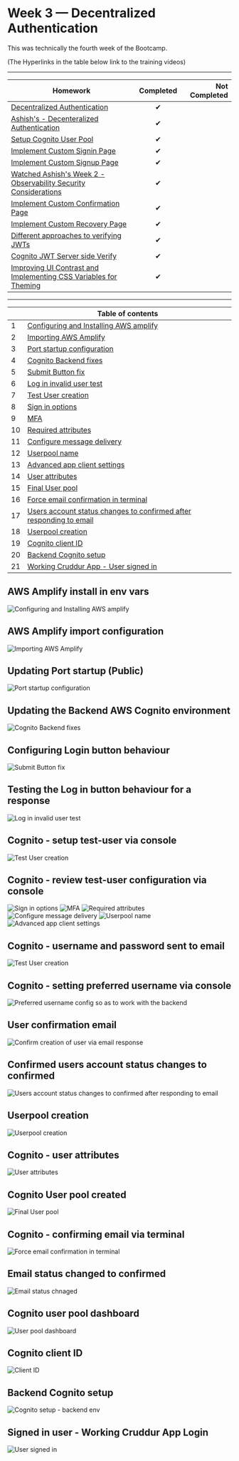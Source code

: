 # Week 3 — Decentralized Authentication
This was technically the fourth week of the Bootcamp. 

(The Hyperlinks in the table below link to the training videos)
<hr/>

| Homework      | Completed     | Not Completed  |
| ------------- |:-------------:| -----:|
| [Decentralized Authentication](https://www.youtube.com/watch?v=9obl7rVgzJw&list=PLBfufR7vyJJ7k25byhRXJldB5AiwgNnWv&index=41)  | ✔     |    |
| [Ashish's - Decenteralized Authentication](https://www.youtube.com/watch?v=tEJIeII66pY&list=PLBfufR7vyJJ7k25byhRXJldB5AiwgNnWv&index=39)   | ✔ |  |
| [Setup Cognito User Pool](https://www.youtube.com/watch?v=9obl7rVgzJw&list=PLBfufR7vyJJ7k25byhRXJldB5AiwgNnWv&index=40)  | ✔     |    |
| [Implement Custom Signin Page](https://www.youtube.com/watch?v=9obl7rVgzJw&list=PLBfufR7vyJJ7k25byhRXJldB5AiwgNnWv&index=40) | ✔      |   |
| [Implement Custom Signup Page](https://www.youtube.com/watch?v=T4X4yIzejTc&list=PLBfufR7vyJJ7k25byhRXJldB5AiwgNnWv&index=41 )|✔      |   |
| [Watched Ashish's Week 2 - Observability Security Considerations](https://www.youtube.com/watch?v=bOf4ITxAcXc&list=PLBfufR7vyJJ7k25byhRXJldB5AiwgNnWv&index=31)|✔      |   |
| [Implement Custom Confirmation Page](https://www.youtube.com/watch?v=T4X4yIzejTc&list=PLBfufR7vyJJ7k25byhRXJldB5AiwgNnWv&index=41)|    ✔  |   |
| [Implement Custom Recovery Page](https://www.youtube.com/watch?v=T4X4yIzejTc&list=PLBfufR7vyJJ7k25byhRXJldB5AiwgNnWv&index=41)  | ✔   |   |
| [Different approaches to verifying JWTs](https://www.youtube.com/watch?v=nJjbI4BbasU&list=PLBfufR7vyJJ7k25byhRXJldB5AiwgNnWv&index=43) |✔      |   |
| [Cognito JWT Server side Verify](https://youtu.be/d079jccoG-M)| ✔   |   |
| [Improving UI Contrast and Implementing CSS Variables for Theming](https://youtu.be/m9V4SmJWoJU)| ✔   |   |

<hr/>

|    | Table of contents                                                                                                                                                                         |
|----|-------------------------------------------------------------------------------------------------------------------------------------------------------------------------------------------|
| 1  | [Configuring and Installing AWS amplify](https://github.com/Stevecmd/aws-bootcamp-cruddur-2023/blob/main/journal/week3.md#aws-amplify-install-in-env-vars)                                |
| 2  | [Importing AWS Amplify](https://github.com/Stevecmd/aws-bootcamp-cruddur-2023/blob/main/journal/week3.md#aws-amplify-import-configuration)                                                |
| 3  | [Port startup configuration](https://github.com/Stevecmd/aws-bootcamp-cruddur-2023/blob/main/journal/week3.md#updating-port-startup-public)                                               |
| 4  | [Cognito Backend fixes](https://github.com/Stevecmd/aws-bootcamp-cruddur-2023/blob/main/journal/week3.md#updating-the-backend-aws-cognito-environment)                                    |
| 5  | [Submit Button fix](https://github.com/Stevecmd/aws-bootcamp-cruddur-2023/blob/main/journal/week3.md#configuring-login-button-behaviour)                                                  |
| 6  | [Log in invalid user test](https://github.com/Stevecmd/aws-bootcamp-cruddur-2023/blob/main/journal/week3.md#testing-the-log-in-button-behaviour-for-a-response)                           |
| 7  | [Test User creation](https://github.com/Stevecmd/aws-bootcamp-cruddur-2023/blob/main/journal/week3.md#cognito---setup-test-user-via-console)                                              |
| 8  | [Sign in options](https://github.com/Stevecmd/aws-bootcamp-cruddur-2023/blob/main/journal/week3.md#cognito---review-test-user-configuration-via-console)                                  |
| 9  | [MFA](https://github.com/Stevecmd/aws-bootcamp-cruddur-2023/blob/main/journal/week3.md#cognito---username-and-password-sent-to-email)                                                     |
| 10 | [Required attributes](https://github.com/Stevecmd/aws-bootcamp-cruddur-2023/blob/main/journal/week3.md#cognito---setting-preferred-username-via-console)                                  |
| 11 | [Configure message delivery](https://github.com/Stevecmd/aws-bootcamp-cruddur-2023/blob/main/journal/week3.md#user-confirmation-email)                                                    |
| 12 | [Userpool name](https://github.com/Stevecmd/aws-bootcamp-cruddur-2023/blob/main/journal/week3.md#confirmed-users-account-status-changes-to-confirmed)                                     |
| 13 | [Advanced app client settings](https://github.com/Stevecmd/aws-bootcamp-cruddur-2023/blob/main/journal/week3.md#userpool-creation)                                                        |
| 14 | [User attributes](https://github.com/Stevecmd/aws-bootcamp-cruddur-2023/blob/main/journal/week3.md#cognito---user-attributes)                                                             |
| 15 | [Final User pool](https://github.com/Stevecmd/aws-bootcamp-cruddur-2023/blob/main/journal/week3.md#cognito-user-pool-created)                                                             |
| 16 | [Force email confirmation in terminal](https://github.com/Stevecmd/aws-bootcamp-cruddur-2023/blob/main/journal/week3.md#cognito---confirming-email-via-terminal)                          |
| 17 | [Users account status changes to confirmed after responding to email](https://github.com/Stevecmd/aws-bootcamp-cruddur-2023/blob/main/journal/week3.md#email-status-changed-to-confirmed) |
| 18 | [Userpool creation](https://github.com/Stevecmd/aws-bootcamp-cruddur-2023/blob/main/journal/week3.md#cognito-user-pool-dashboard)                                                         |
| 19 | [Cognito client ID](https://github.com/Stevecmd/aws-bootcamp-cruddur-2023/blob/main/journal/week3.md#cognito-client-id)                                                                   |
| 20 | [Backend Cognito setup](https://github.com/Stevecmd/aws-bootcamp-cruddur-2023/blob/main/journal/week3.md#backend-cognito-setup)                                                           |
| 21 | [Working Cruddur App - User signed in](https://github.com/Stevecmd/aws-bootcamp-cruddur-2023/blob/main/journal/week3.md#signed-in-user---working-cruddur-app-login)                                             |
                                                                                                                                       



## AWS Amplify install in env vars

![Configuring and Installing AWS amplify](https://github.com/Stevecmd/aws-bootcamp-cruddur-2023/blob/main/journal/Week%203/Install%20aws%20amplify.JPG)


## AWS Amplify import configuration     

![Importing AWS Amplify](https://github.com/Stevecmd/aws-bootcamp-cruddur-2023/blob/main/journal/Week%203/aws%20amplify%20import.JPG)


## Updating Port startup (Public)

![Port startup configuration](https://github.com/Stevecmd/aws-bootcamp-cruddur-2023/blob/main/journal/Week%203/Update%20to%20gitpod%20yaml%20public%20ports.JPG)


## Updating the Backend AWS Cognito environment

![Cognito Backend fixes](https://github.com/Stevecmd/aws-bootcamp-cruddur-2023/blob/main/journal/Week%203/Cognito%20backend%20fixes.JPG)


## Configuring Login button behaviour

![Submit Button fix](https://github.com/Stevecmd/aws-bootcamp-cruddur-2023/blob/main/journal/Week%203/editing%20on%20submit.JPG)


## Testing the Log in button behaviour for a response

![Log in invalid user test](https://github.com/Stevecmd/aws-bootcamp-cruddur-2023/blob/main/journal/Week%203/Incorrect%20username%20or%20password.JPG)


## Cognito - setup test-user via console
![Test User creation](https://github.com/Stevecmd/aws-bootcamp-cruddur-2023/blob/main/journal/Week%203/test%20user.JPG)

## Cognito - review test-user configuration via console
![Sign in options](https://github.com/Stevecmd/aws-bootcamp-cruddur-2023/blob/main/journal/Week%203/cognito%201.JPG)
![MFA](https://github.com/Stevecmd/aws-bootcamp-cruddur-2023/blob/main/journal/Week%203/cognito%202.JPG)
![Required attributes](https://github.com/Stevecmd/aws-bootcamp-cruddur-2023/blob/main/journal/Week%203/cognito%204.JPG)
![Configure message delivery](https://github.com/Stevecmd/aws-bootcamp-cruddur-2023/blob/main/journal/Week%203/cognito%205.JPG)
![Userpool name](https://github.com/Stevecmd/aws-bootcamp-cruddur-2023/blob/main/journal/Week%203/cognito%206.JPG)
![Advanced app client settings](https://github.com/Stevecmd/aws-bootcamp-cruddur-2023/blob/main/journal/Week%203/cognito%207.JPG)


## Cognito - username and password sent to email
![Test User creation](https://github.com/Stevecmd/aws-bootcamp-cruddur-2023/blob/main/journal/Week%203/cognito%20email%20password.JPG)

## Cognito - setting preferred username via console

![Preferred username config so as to work with the backend](https://github.com/Stevecmd/aws-bootcamp-cruddur-2023/blob/main/journal/Week%203/setting%20preferred%20username.JPG)


## User confirmation email

![Confirm creation of user via email response](https://github.com/Stevecmd/aws-bootcamp-cruddur-2023/blob/main/journal/Week%203/test%20user%20email%20setting%20temp%20password.JPG)


## Confirmed users account status changes to confirmed

![Users account status changes to confirmed after responding to email](https://github.com/Stevecmd/aws-bootcamp-cruddur-2023/blob/main/journal/Week%203/Status%20change%20pending%20to%20confirmed.JPG)

## Userpool creation

![Userpool creation](https://github.com/Stevecmd/aws-bootcamp-cruddur-2023/blob/main/journal/Week%203/userpool%20creation.JPG)


## Cognito - user attributes

![User attributes](https://github.com/Stevecmd/aws-bootcamp-cruddur-2023/blob/main/journal/Week%203/user%20attributes.JPG)


## Cognito User pool created

![Final User pool](https://github.com/Stevecmd/aws-bootcamp-cruddur-2023/blob/main/journal/Week%203/userpool.JPG)


## Cognito - confirming email via terminal

![Force email confirmation in terminal](https://github.com/Stevecmd/aws-bootcamp-cruddur-2023/blob/main/journal/Week%203/confirming%20email%20via%20terminal.JPG)

## Email status changed to confirmed

![Email status chnaged](https://github.com/Stevecmd/aws-bootcamp-cruddur-2023/blob/main/journal/Week%203/Userpool%20review.jpg)


## Cognito user pool dashboard

![User pool dashboard](https://github.com/Stevecmd/aws-bootcamp-cruddur-2023/blob/main/journal/Week%203/Cognito%20user%20pool.JPG)


## Cognito client ID

![Client ID](https://github.com/Stevecmd/aws-bootcamp-cruddur-2023/blob/main/journal/Week%203/Cognito%20client%20ID.JPG)


## Backend Cognito setup

![Cognito setup - backend env](https://github.com/Stevecmd/aws-bootcamp-cruddur-2023/blob/main/journal/Week%203/Backend%20cognito%20setup.JPG)


## Signed in user - Working Cruddur App Login

![User signed in](https://github.com/Stevecmd/aws-bootcamp-cruddur-2023/blob/main/journal/Week%203/Working%20app%20showing%20logged%20in%20user.JPG)
